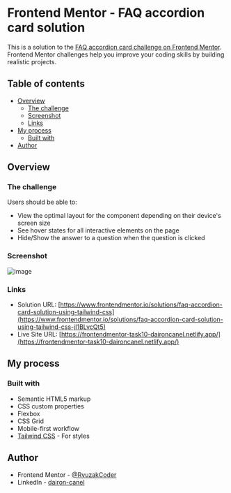 # Frontend Mentor - FAQ accordion card solution

This is a solution to the [FAQ accordion card challenge on Frontend Mentor](https://www.frontendmentor.io/challenges/faq-accordion-card-XlyjD0Oam). Frontend Mentor challenges help you improve your coding skills by building realistic projects. 

## Table of contents

- [Overview](#overview)
  - [The challenge](#the-challenge)
  - [Screenshot](#screenshot)
  - [Links](#links)
- [My process](#my-process)
  - [Built with](#built-with)
- [Author](#author)

## Overview

### The challenge

Users should be able to:

- View the optimal layout for the component depending on their device's screen size
- See hover states for all interactive elements on the page
- Hide/Show the answer to a question when the question is clicked

### Screenshot

![image](https://user-images.githubusercontent.com/98697567/204558026-17203e97-e01a-42b7-b7a6-d2c72f569768.png)

### Links

- Solution URL: [https://www.frontendmentor.io/solutions/faq-accordion-card-solution-using-tailwind-css](https://www.frontendmentor.io/solutions/faq-accordion-card-solution-using-tailwind-css-jI1BLvcQt5)
- Live Site URL: [https://frontendmentor-task10-daironcanel.netlify.app/](https://frontendmentor-task10-daironcanel.netlify.app/)

## My process

### Built with

- Semantic HTML5 markup
- CSS custom properties
- Flexbox
- CSS Grid
- Mobile-first workflow
- [Tailwind CSS](https://tailwindcss.com/) - For styles

## Author

- Frontend Mentor - [@RyuzakCoder](https://www.frontendmentor.io/profile/ryuzakcoder)
- LinkedIn - [dairon-canel](https://www.linkedin.com/dairon-canel/)

